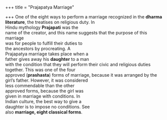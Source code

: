 +++
title = "Prajapatya Marriage"

+++
One of the eight ways to perform a marriage recognized in the **dharma literature**, the treatises on religious duty. In  
Hindu mythology **Prajapati** was the  
name of the creator, and this name suggests that the purpose of this marriage  
was for people to fulfill their duties to  
the ancestors by procreating. A  
Prajapatya marriage takes place when a  
father gives away his **daughter** to a man  
with the condition that they will perform their civic and religious duties  
together. This was one of the four  
approved (**prashasta**) forms of marriage, because it was arranged by the  
girl’s father. However, it was considered  
less commendable than the other  
approved forms, because the girl was  
given in marriage with conditions. In  
Indian culture, the best way to give a  
daughter is to impose no conditions. See  
also **marriage, eight classical forms**.